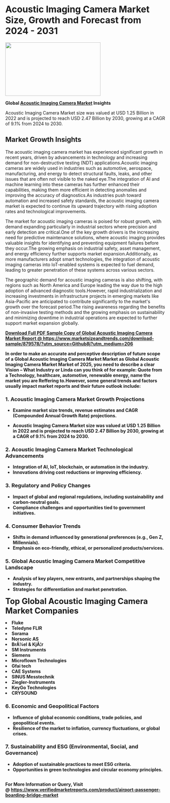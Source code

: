 <H1>Acoustic Imaging Camera Market Size, Growth and Forecast from 2024 - 2031</H1><img class="aligncenter size-medium wp-image-584254" src="https://thirdeyenews.in/wp-content/uploads/2024/09/Global-Market-Research-300x168.jpeg" alt="" width="300" height="168" /><p><strong>Global&nbsp;<a href="https://www.marketsizeandtrends.com/download-sample/879578/?utm_source=Github8j?utm_medium=206">Acoustic Imaging Camera Market</a> Insights</strong></p><p>Acoustic Imaging Camera Market size was valued at USD 1.25 Billion in 2022 and is projected to reach USD 2.47 Billion by 2030, growing at a CAGR of 9.1% from 2024 to 2030.</p><p><h2>Market Growth Insights</h2> <p>The acoustic imaging camera market has experienced significant growth in recent years, driven by advancements in technology and increasing demand for non-destructive testing (NDT) applications.Acoustic imaging cameras are widely used in industries such as automotive, aerospace, manufacturing, and energy to detect structural faults, leaks, and other issues that are often not visible to the naked eye.The integration of AI and machine learning into these cameras has further enhanced their capabilities, making them more efficient in detecting anomalies and improving the accuracy of diagnostics.As industries push toward automation and increased safety standards, the acoustic imaging camera market is expected to continue its upward trajectory with rising adoption rates and technological improvements.</p> <p><strong><a href="#"></a></strong></p> <p>The market for acoustic imaging cameras is poised for robust growth, with demand expanding particularly in industrial sectors where precision and early detection are critical.One of the key growth drivers is the increasing need for predictive maintenance solutions, where acoustic imaging provides valuable insights for identifying and preventing equipment failures before they occur.The growing emphasis on industrial safety, asset management, and energy efficiency further supports market expansion.Additionally, as more manufacturers adopt smart technologies, the integration of acoustic imaging cameras into IoT-enabled systems is expected to fuel demand, leading to greater penetration of these systems across various sectors.</p> <p>The geographic demand for acoustic imaging cameras is also shifting, with regions such as North America and Europe leading the way due to the high adoption of advanced diagnostic tools.However, rapid industrialization and increasing investments in infrastructure projects in emerging markets like Asia-Pacific are anticipated to contribute significantly to the market's growth over the forecast period.The rising awareness regarding the benefits of non-invasive testing methods and the growing emphasis on sustainability and minimizing downtime in industrial operations are expected to further support market expansion globally.</p> <p><strong><a href="#"></p><p><span class=""><strong>Download Full PDF Sample Copy of Global Acoustic Imaging Camera Market Report</strong> @ <a href="https://www.marketsizeandtrends.com/download-sample/879578/?utm_source=Github8j?utm_medium=206" target="_blank">https://www.marketsizeandtrends.com/download-sample/879578/?utm_source=Github8j?utm_medium=206</a></span></p><p>In order to make an accurate and perceptive description of future scope of a Global&nbsp;Acoustic Imaging Camera Market Market as Global&nbsp;Acoustic Imaging Camera Market Market of 2025, you need to describe a clear Vision &ndash; What Industry or Linda can you think of for example: Quote from a Technology, healthcare, automotive, renewable energy, name the market you are Reffering to.However, some general trends and factors usually impact market reports and their future outlook include:</p><h3>1.&nbsp;<strong>Acoustic Imaging Camera Market Growth Projections</strong></h3><ul><li>Examine market size trends, revenue estimates and CAGR (Compounded Annual Growth Rate) projections.</li><li><p>Acoustic Imaging Camera Market size was valued at USD 1.25 Billion in 2022 and is projected to reach USD 2.47 Billion by 2030, growing at a CAGR of 9.1% from 2024 to 2030.</p></li></ul><h3>2.&nbsp;<strong>Acoustic Imaging Camera Market Technological Advancements</strong></h3><ul><li>Integration of AI, IoT, blockchain, or automation in the industry.</li><li>Innovations driving cost reductions or improving efficiency.</li></ul><h3>3.&nbsp;<strong>Regulatory and Policy Changes</strong></h3><ul><li>Impact of global and regional regulations, including sustainability and carbon-neutral goals.</li><li>Compliance challenges and opportunities tied to government initiatives.</li></ul><h3>4.&nbsp;<strong>Consumer Behavior Trends</strong></h3><ul><li>Shifts in demand influenced by generational preferences (e.g., Gen Z, Millennials).</li><li>Emphasis on eco-friendly, ethical, or personalized products/services.</li></ul><h3>5.&nbsp;<strong>Global Acoustic Imaging Camera Market Competitive Landscape</strong></h3><ul><li>Analysis of key players, new entrants, and partnerships shaping the industry.</li><li>Strategies for differentiation and market penetration.</li></ul><p data-pm-slice="1 1 []"><span style="color: inherit; font-family: inherit; font-size: 25px;">Top Global Acoustic Imaging Camera Market Companies</span></p><div class="" data-test-id=""><p><li>Fluke</li><li> Teledyne FLIR</li><li> Sorama</li><li> Norsonic AS</li><li> BrÃ¼el & KjÃ¦r</li><li> SM Instruments</li><li> Siemens</li><li> Microflown Technologies</li><li> Gfai tech</li><li> CAE Systems</li><li> SINUS Messtechnik</li><li> Ziegler-Instruments</li><li> KeyGo Technologies</li><li> CRYSOUND</li></p></div><h3>6.&nbsp;<strong>Economic and Geopolitical Factors</strong></h3><ul><li>Influence of global economic conditions, trade policies, and geopolitical events.</li><li>Resilience of the market to inflation, currency fluctuations, or global crises.</li></ul><h3>7.&nbsp;<strong>Sustainability and ESG (Environmental, Social, and Governance)</strong></h3><ul><li>Adoption of sustainable practices to meet ESG criteria.</li><li>Opportunities in green technologies and circular economy principles.</li></ul><h2><strong style="font-size: 14px;">For More Information or Query, Visit @&nbsp;</strong><a style="background-color: #ffffff; font-size: 14px;" href="https://www.marketsizeandtrends.com/report/acoustic-imaging-camera-market/" target="_blank">https://www.verifiedmarketreports.com/product/airport-passenger-boarding-bridge-market</a></h2>